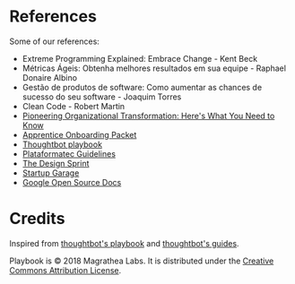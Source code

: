 # References

Some of our references:

* Extreme Programming Explained: Embrace Change - Kent Beck
* Métricas Ágeis: Obtenha melhores resultados em sua equipe - Raphael Donaire Albino
* Gestão de produtos de software: Como aumentar as chances de sucesso do seu software - Joaquim Torres
* Clean Code - Robert Martin
* [Pioneering Organizational Transformation: Here's What You Need to Know](https://www.thoughtworks.com/insights/blog/10-tips-transformation-guide-pioneers)
* [Apprentice Onboarding Packet](https://www.apprentice.io)
* [Thoughtbot playbook](https://thoughtbot.com/playbook)
* [Plataformatec Guidelines](guidelines.plataformatec.com.br)
* [The Design Sprint](www.gv.com/sprint)
* [Startup Garage](https://www.gsb.stanford.edu/stanford-gsb-experience/academic/entrepreneurship/startup-garage)
* [Google Open Source Docs](https://opensource.google.com/docs)

# Credits

Inspired from [thoughtbot's playbook](https://thoughtbot.com/playbook) and [thoughtbot's guides](https://github.com/thoughtbot/guides).

Playbook is © 2018 Magrathea Labs. It is distributed under the [Creative Commons Attribution License](https://creativecommons.org/licenses/by/3.0/).
